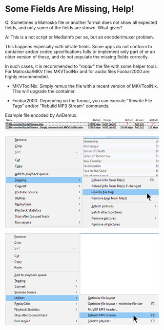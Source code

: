 # Some Fields Are Missing, Help!

Q: Sometimes a Matroska file or another format does not show all expected fields,
and only some of the fields are shown. What gives?

A: This is a not script or MediaInfo per se, but an encoder/muxer problem.

This happens especially with bitrate fields. Some apps do not conform to container and/or
codec specifications fully or implement only part of or an older version of these,
and do not populate the missing fields correctly.

In such cases, it is recommended to "*repair*" the file with some helper tools.
For Matroska/MKV files MKVToolNix and for audio files Foobar2000 are highly recommended.

* MKVToolNix: Simply remux the file with a recent version of MKVToolNix.
This will upgrade the container.

* Foobar2000: Depending on the format, you can execute "Rewrite File Tags" and/or "Rebuild MP3 Stream" commands.

Example file encoded by AviDemux:
![./MExt-MissingFields.png](./MExt-MissingFields.png)

![./MExt-MissingFieldsFoobar2000-1.png](./MExt-MissingFieldsFoobar2000-1.png)

![./MExt-MissingFieldsFoobar2000-2.png](./MExt-MissingFieldsFoobar2000-2.png)
